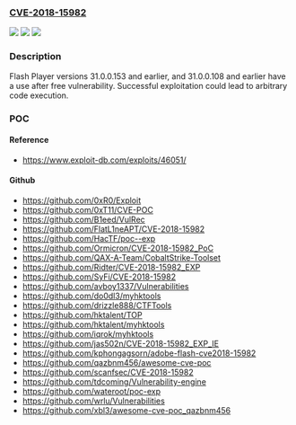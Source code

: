 ### [CVE-2018-15982](https://cve.mitre.org/cgi-bin/cvename.cgi?name=CVE-2018-15982)
![](https://img.shields.io/static/v1?label=Product&message=n%2Fa&color=blue)
![](https://img.shields.io/static/v1?label=Version&message=n%2Fa&color=blue)
![](https://img.shields.io/static/v1?label=Vulnerability&message=n%2Fa&color=brighgreen)

### Description

Flash Player versions 31.0.0.153 and earlier, and 31.0.0.108 and earlier have a use after free vulnerability. Successful exploitation could lead to arbitrary code execution.

### POC

#### Reference
- https://www.exploit-db.com/exploits/46051/

#### Github
- https://github.com/0xR0/Exploit
- https://github.com/0xT11/CVE-POC
- https://github.com/B1eed/VulRec
- https://github.com/FlatL1neAPT/CVE-2018-15982
- https://github.com/HacTF/poc--exp
- https://github.com/Ormicron/CVE-2018-15982_PoC
- https://github.com/QAX-A-Team/CobaltStrike-Toolset
- https://github.com/Ridter/CVE-2018-15982_EXP
- https://github.com/SyFi/CVE-2018-15982
- https://github.com/avboy1337/Vulnerabilities
- https://github.com/do0dl3/myhktools
- https://github.com/drizzle888/CTFTools
- https://github.com/hktalent/TOP
- https://github.com/hktalent/myhktools
- https://github.com/iqrok/myhktools
- https://github.com/jas502n/CVE-2018-15982_EXP_IE
- https://github.com/kphongagsorn/adobe-flash-cve2018-15982
- https://github.com/qazbnm456/awesome-cve-poc
- https://github.com/scanfsec/CVE-2018-15982
- https://github.com/tdcoming/Vulnerability-engine
- https://github.com/wateroot/poc-exp
- https://github.com/wrlu/Vulnerabilities
- https://github.com/xbl3/awesome-cve-poc_qazbnm456

